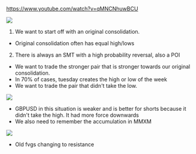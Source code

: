 https://www.youtube.com/watch?v=qMNCNhuwBCU


![](https://i.imgur.com/Wgj4UUB.png)


1. We want to start off with an original consolidation.
- Original consolidation often has equal high/lows
2. There is always an SMT with a high probability reversal, also a POI
- We want to trade the stronger pair that is stronger towards our original consolidation.
- In 70% of cases, tuesday creates the high or low of the week
- We want to trade the pair that didn't take the low.


![](https://i.imgur.com/A3YzaQ8.png)


- GBPUSD in this situation is weaker and is better for shorts because it didn't take the high. It had more force downwards
- We also need to remember the accumulation in MMXM


![](https://i.imgur.com/OVDAYpS.png)

- Old fvgs changing to resistance

